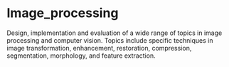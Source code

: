 # Image_processing
Design, implementation and evaluation of a wide range of topics in image processing and computer vision. Topics include specific techniques in image transformation, enhancement, restoration, compression, segmentation, morphology, and feature extraction.
